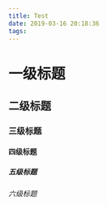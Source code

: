 ```yaml
---
title: Test
date: 2019-03-16 20:18:36
tags:
---
```

# 一级标题
## 二级标题
### 三级标题
#### 四级标题
##### 五级标题
###### 六级标题
